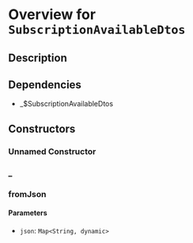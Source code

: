 # Overview for `SubscriptionAvailableDtos`

## Description



## Dependencies

- _$SubscriptionAvailableDtos

## Constructors

### Unnamed Constructor


### _


### fromJson


#### Parameters

- `json`: `Map<String, dynamic>`
